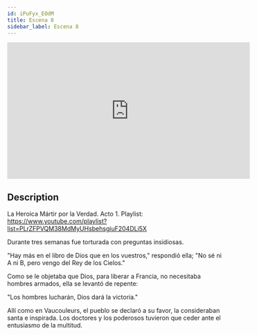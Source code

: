 ```yaml
---
id: iPuFyx_EOdM
title: Escena 8
sidebar_label: Escena 8
---
```


<iframe
  width="560"
  height="315"
  src="https://www.youtube.com/embed/iPuFyx_EOdM"
  title="YouTube video player"
  frameborder="0"
  allow="accelerometer; autoplay; clipboard-write; encrypted-media; gyroscope; picture-in-picture; web-share"
  referrerpolicy="strict-origin-when-cross-origin"
  allowfullscreen
></iframe>

## Description

La Heroica Mártir por la Verdad. Acto 1.
Playlist: https://www.youtube.com/playlist?list=PLrZFPVQM38MdMyUHsbehsgiuF204DLi5X

Durante tres semanas fue torturada con preguntas insidiosas.

"Hay más en el libro de Dios que en los vuestros," respondió ella; "No sé ni A ni B, pero vengo del Rey de los Cielos."

Como se le objetaba que Dios, para liberar a Francia, no necesitaba hombres armados, ella se levantó de repente:

"Los hombres lucharán, Dios dará la victoria."

Allí como en Vaucouleurs, el pueblo se declaró a su favor, la consideraban santa e inspirada. Los doctores y los poderosos tuvieron que ceder ante el entusiasmo de la multitud.
